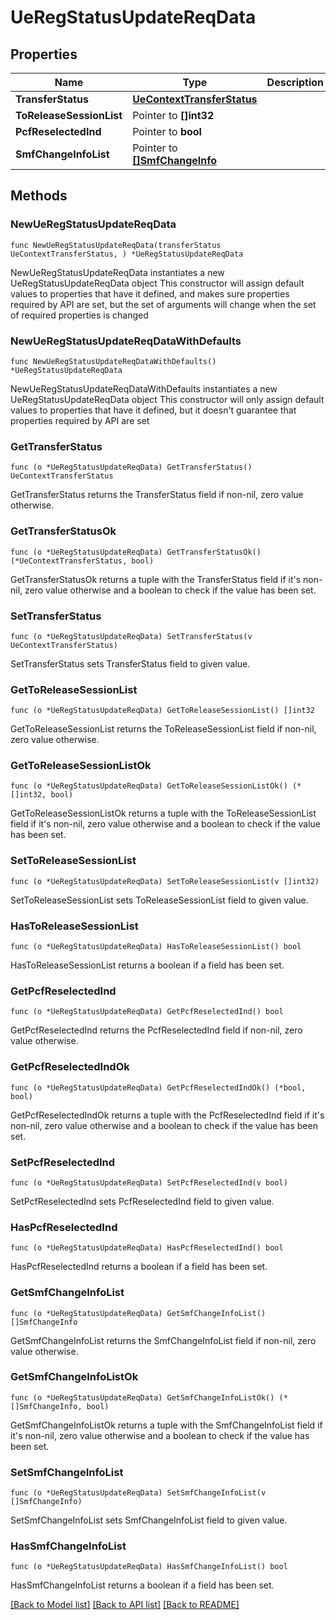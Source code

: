 # UeRegStatusUpdateReqData

## Properties

Name | Type | Description | Notes
------------ | ------------- | ------------- | -------------
**TransferStatus** | [**UeContextTransferStatus**](UeContextTransferStatus.md) |  | 
**ToReleaseSessionList** | Pointer to **[]int32** |  | [optional] 
**PcfReselectedInd** | Pointer to **bool** |  | [optional] 
**SmfChangeInfoList** | Pointer to [**[]SmfChangeInfo**](SmfChangeInfo.md) |  | [optional] 

## Methods

### NewUeRegStatusUpdateReqData

`func NewUeRegStatusUpdateReqData(transferStatus UeContextTransferStatus, ) *UeRegStatusUpdateReqData`

NewUeRegStatusUpdateReqData instantiates a new UeRegStatusUpdateReqData object
This constructor will assign default values to properties that have it defined,
and makes sure properties required by API are set, but the set of arguments
will change when the set of required properties is changed

### NewUeRegStatusUpdateReqDataWithDefaults

`func NewUeRegStatusUpdateReqDataWithDefaults() *UeRegStatusUpdateReqData`

NewUeRegStatusUpdateReqDataWithDefaults instantiates a new UeRegStatusUpdateReqData object
This constructor will only assign default values to properties that have it defined,
but it doesn't guarantee that properties required by API are set

### GetTransferStatus

`func (o *UeRegStatusUpdateReqData) GetTransferStatus() UeContextTransferStatus`

GetTransferStatus returns the TransferStatus field if non-nil, zero value otherwise.

### GetTransferStatusOk

`func (o *UeRegStatusUpdateReqData) GetTransferStatusOk() (*UeContextTransferStatus, bool)`

GetTransferStatusOk returns a tuple with the TransferStatus field if it's non-nil, zero value otherwise
and a boolean to check if the value has been set.

### SetTransferStatus

`func (o *UeRegStatusUpdateReqData) SetTransferStatus(v UeContextTransferStatus)`

SetTransferStatus sets TransferStatus field to given value.


### GetToReleaseSessionList

`func (o *UeRegStatusUpdateReqData) GetToReleaseSessionList() []int32`

GetToReleaseSessionList returns the ToReleaseSessionList field if non-nil, zero value otherwise.

### GetToReleaseSessionListOk

`func (o *UeRegStatusUpdateReqData) GetToReleaseSessionListOk() (*[]int32, bool)`

GetToReleaseSessionListOk returns a tuple with the ToReleaseSessionList field if it's non-nil, zero value otherwise
and a boolean to check if the value has been set.

### SetToReleaseSessionList

`func (o *UeRegStatusUpdateReqData) SetToReleaseSessionList(v []int32)`

SetToReleaseSessionList sets ToReleaseSessionList field to given value.

### HasToReleaseSessionList

`func (o *UeRegStatusUpdateReqData) HasToReleaseSessionList() bool`

HasToReleaseSessionList returns a boolean if a field has been set.

### GetPcfReselectedInd

`func (o *UeRegStatusUpdateReqData) GetPcfReselectedInd() bool`

GetPcfReselectedInd returns the PcfReselectedInd field if non-nil, zero value otherwise.

### GetPcfReselectedIndOk

`func (o *UeRegStatusUpdateReqData) GetPcfReselectedIndOk() (*bool, bool)`

GetPcfReselectedIndOk returns a tuple with the PcfReselectedInd field if it's non-nil, zero value otherwise
and a boolean to check if the value has been set.

### SetPcfReselectedInd

`func (o *UeRegStatusUpdateReqData) SetPcfReselectedInd(v bool)`

SetPcfReselectedInd sets PcfReselectedInd field to given value.

### HasPcfReselectedInd

`func (o *UeRegStatusUpdateReqData) HasPcfReselectedInd() bool`

HasPcfReselectedInd returns a boolean if a field has been set.

### GetSmfChangeInfoList

`func (o *UeRegStatusUpdateReqData) GetSmfChangeInfoList() []SmfChangeInfo`

GetSmfChangeInfoList returns the SmfChangeInfoList field if non-nil, zero value otherwise.

### GetSmfChangeInfoListOk

`func (o *UeRegStatusUpdateReqData) GetSmfChangeInfoListOk() (*[]SmfChangeInfo, bool)`

GetSmfChangeInfoListOk returns a tuple with the SmfChangeInfoList field if it's non-nil, zero value otherwise
and a boolean to check if the value has been set.

### SetSmfChangeInfoList

`func (o *UeRegStatusUpdateReqData) SetSmfChangeInfoList(v []SmfChangeInfo)`

SetSmfChangeInfoList sets SmfChangeInfoList field to given value.

### HasSmfChangeInfoList

`func (o *UeRegStatusUpdateReqData) HasSmfChangeInfoList() bool`

HasSmfChangeInfoList returns a boolean if a field has been set.


[[Back to Model list]](../README.md#documentation-for-models) [[Back to API list]](../README.md#documentation-for-api-endpoints) [[Back to README]](../README.md)



